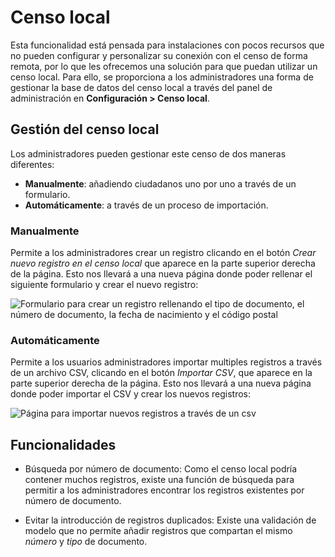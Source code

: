 # Censo local

Esta funcionalidad está pensada para instalaciones con pocos recursos que no pueden configurar y personalizar su conexión con el censo de forma remota, por lo que les ofrecemos una solución para que puedan utilizar un censo local. Para ello, se proporciona a los administradores una forma de gestionar la base de datos del censo local a través del panel de administración en **Configuración > Censo local**.

## Gestión del censo local

Los administradores pueden gestionar este censo de dos maneras diferentes:

* **Manualmente**: añadiendo ciudadanos uno por uno a través de un formulario.
* **Automáticamente**: a través de un proceso de importación.

### Manualmente

Permite a los administradores crear un registro clicando en el botón _Crear nuevo registro en el censo local_ que aparece en la parte superior derecha de la página. Esto nos llevará a una nueva página donde poder rellenar el siguiente formulario y crear el nuevo registro:

![Formulario para crear un registro rellenando el tipo de documento, el número de documento, la fecha de nacimiento y el código postal](../../img/local_census/add-local-census-record-es.png)

### Automáticamente

Permite a los usuarios administradores importar multiples registros a través de un archivo CSV, clicando en el botón _Importar CSV_, que aparece en la parte superior derecha de la página. Esto nos llevará a una nueva página donde poder importar el CSV y crear los nuevos registros:

![Página para importar nuevos registros a través de un csv](../../img/local_census/add-local-census-records-csv-es.png)

## Funcionalidades

* Búsqueda por número de documento: Como el censo local podría contener muchos registros, existe una función de búsqueda para permitir a los administradores encontrar los registros existentes por número de documento.

* Evitar la introducción de registros duplicados: Existe una validación de modelo que no permite añadir registros que compartan el mismo _número_ y _tipo_ de documento.
